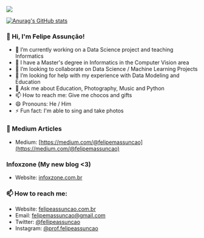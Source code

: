 ![](https://komarev.com/ghpvc/?username=fellipeassuncao&label=PROFILE+VIEWS)

[![Anurag's GitHub stats](https://github-readme-stats.vercel.app/api?username=fellipeassuncao)](https://github.com/fellipeassuncao/github-readme-stats)

### 👋 Hi, I'm Felipe Assunção!

- 🔭 I’m currently working on a Data Science project and teaching Informatics
- 🌱 I have a Master's degree in Informatics in the Computer Vision area
- 👯 I’m looking to collaborate on Data Science / Machine Learning Projects
- 🤔 I’m looking for help with my experience with Data Modeling and Education
- 💬 Ask me about Education, Photography, Music and Python
- 📫 How to reach me: Give me chocos and gifts
- 😄 Pronouns: He / Him
- ⚡ Fun fact: I'm able to sing and take photos

<!--
**fellipeassuncao/fellipeassuncao** is a ✨ _special_ ✨ repository because its `README.md` (this file) appears on your GitHub profile.

Here are some ideas to get you started:

- 🔭 I’m currently working on ...
- 🌱 I’m currently learning ...
- 👯 I’m looking to collaborate on ...
- 🤔 I’m looking for help with ...
- 💬 Ask me about ...
- 📫 How to reach me: ...
- 😄 Pronouns: ...
- ⚡ Fun fact: ...
-->


### 📰 Medium Articles

- Medium: [https://medium.com/@felipemassuncao](https://medium.com/@felipemassuncao)

### Infoxzone (My new blog <3)

- Website: [infoxzone.com.br](https://infoxzone.com.br/)

### 📫 How to reach me:

- Website: [felipeassuncao.com.br](https://felipeassuncao.com.br/)
- Email: [felipemassuncao@gmail.com](mailto:felipemassuncao@gmail.com)
- Twitter: [@fellipeassuncao](https://twitter.com/fellipeassuncao)
- Instagram: [@prof.felipeassuncao](https://instagram.com/prof.felipeassuncao)
